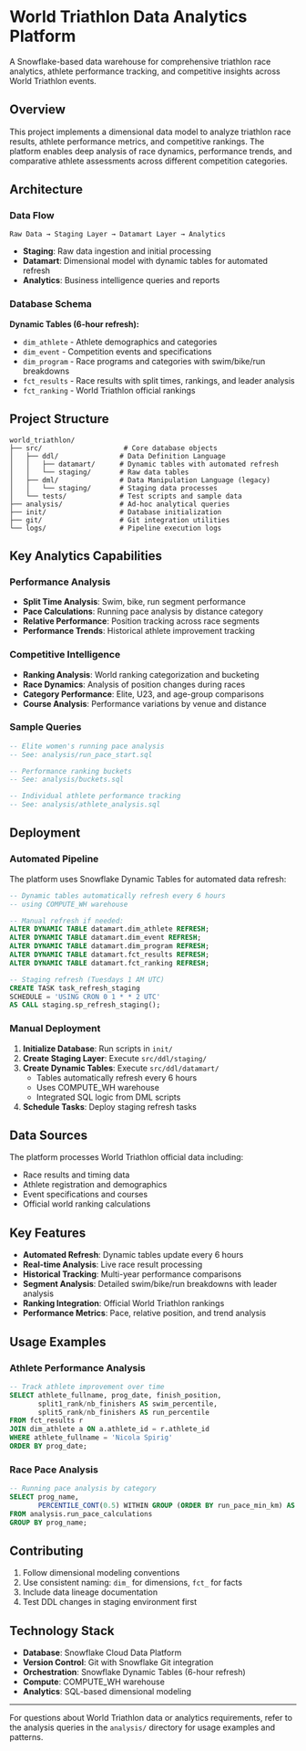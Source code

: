 # World Triathlon Data Analytics Platform

A Snowflake-based data warehouse for comprehensive triathlon race analytics, athlete performance tracking, and competitive insights across World Triathlon events.

## Overview

This project implements a dimensional data model to analyze triathlon race results, athlete performance metrics, and competitive rankings. The platform enables deep analysis of race dynamics, performance trends, and comparative athlete assessments across different competition categories.

## Architecture

### Data Flow
```
Raw Data → Staging Layer → Datamart Layer → Analytics
```

- **Staging**: Raw data ingestion and initial processing
- **Datamart**: Dimensional model with dynamic tables for automated refresh
- **Analytics**: Business intelligence queries and reports

### Database Schema

**Dynamic Tables (6-hour refresh):**
- `dim_athlete` - Athlete demographics and categories
- `dim_event` - Competition events and specifications
- `dim_program` - Race programs and categories with swim/bike/run breakdowns
- `fct_results` - Race results with split times, rankings, and leader analysis
- `fct_ranking` - World Triathlon official rankings

## Project Structure

```
world_triathlon/
├── src/                    # Core database objects
│   ├── ddl/               # Data Definition Language
│   │   ├── datamart/      # Dynamic tables with automated refresh
│   │   └── staging/       # Raw data tables
│   ├── dml/               # Data Manipulation Language (legacy)
│   │   └── staging/       # Staging data processes
│   └── tests/             # Test scripts and sample data
├── analysis/              # Ad-hoc analytical queries
├── init/                  # Database initialization
├── git/                   # Git integration utilities
└── logs/                  # Pipeline execution logs
```

## Key Analytics Capabilities

### Performance Analysis
- **Split Time Analysis**: Swim, bike, run segment performance
- **Pace Calculations**: Running pace analysis by distance category
- **Relative Performance**: Position tracking across race segments
- **Performance Trends**: Historical athlete improvement tracking

### Competitive Intelligence
- **Ranking Analysis**: World ranking categorization and bucketing
- **Race Dynamics**: Analysis of position changes during races
- **Category Performance**: Elite, U23, and age-group comparisons
- **Course Analysis**: Performance variations by venue and distance

### Sample Queries
```sql
-- Elite women's running pace analysis
-- See: analysis/run_pace_start.sql

-- Performance ranking buckets
-- See: analysis/buckets.sql

-- Individual athlete performance tracking
-- See: analysis/athlete_analysis.sql
```

## Deployment

### Automated Pipeline
The platform uses Snowflake Dynamic Tables for automated data refresh:

```sql
-- Dynamic tables automatically refresh every 6 hours
-- using COMPUTE_WH warehouse

-- Manual refresh if needed:
ALTER DYNAMIC TABLE datamart.dim_athlete REFRESH;
ALTER DYNAMIC TABLE datamart.dim_event REFRESH;
ALTER DYNAMIC TABLE datamart.dim_program REFRESH;
ALTER DYNAMIC TABLE datamart.fct_results REFRESH;
ALTER DYNAMIC TABLE datamart.fct_ranking REFRESH;

-- Staging refresh (Tuesdays 1 AM UTC)
CREATE TASK task_refresh_staging
SCHEDULE = 'USING CRON 0 1 * * 2 UTC'
AS CALL staging.sp_refresh_staging();
```

### Manual Deployment
1. **Initialize Database**: Run scripts in `init/`
2. **Create Staging Layer**: Execute `src/ddl/staging/`
3. **Create Dynamic Tables**: Execute `src/ddl/datamart/`
   - Tables automatically refresh every 6 hours
   - Uses COMPUTE_WH warehouse
   - Integrated SQL logic from DML scripts
4. **Schedule Tasks**: Deploy staging refresh tasks

## Data Sources

The platform processes World Triathlon official data including:
- Race results and timing data
- Athlete registration and demographics
- Event specifications and courses
- Official world ranking calculations

## Key Features

- **Automated Refresh**: Dynamic tables update every 6 hours
- **Real-time Analysis**: Live race result processing
- **Historical Tracking**: Multi-year performance comparisons
- **Segment Analysis**: Detailed swim/bike/run breakdowns with leader analysis
- **Ranking Integration**: Official World Triathlon rankings
- **Performance Metrics**: Pace, relative position, and trend analysis

## Usage Examples

### Athlete Performance Analysis
```sql
-- Track athlete improvement over time
SELECT athlete_fullname, prog_date, finish_position,
       split1_rank/nb_finishers AS swim_percentile,
       split5_rank/nb_finishers AS run_percentile
FROM fct_results r
JOIN dim_athlete a ON a.athlete_id = r.athlete_id
WHERE athlete_fullname = 'Nicola Spirig'
ORDER BY prog_date;
```

### Race Pace Analysis
```sql
-- Running pace analysis by category
SELECT prog_name,
       PERCENTILE_CONT(0.5) WITHIN GROUP (ORDER BY run_pace_min_km) AS median_pace
FROM analysis.run_pace_calculations
GROUP BY prog_name;
```

## Contributing

1. Follow dimensional modeling conventions
2. Use consistent naming: `dim_` for dimensions, `fct_` for facts
3. Include data lineage documentation
4. Test DDL changes in staging environment first

## Technology Stack

- **Database**: Snowflake Cloud Data Platform
- **Version Control**: Git with Snowflake Git integration
- **Orchestration**: Snowflake Dynamic Tables (6-hour refresh)
- **Compute**: COMPUTE_WH warehouse
- **Analytics**: SQL-based dimensional modeling

---

For questions about World Triathlon data or analytics requirements, refer to the analysis queries in the `analysis/` directory for usage examples and patterns.